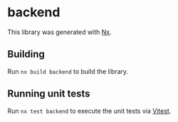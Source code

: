 # backend

This library was generated with [Nx](https://nx.dev).

## Building

Run `nx build backend` to build the library.

## Running unit tests

Run `nx test backend` to execute the unit tests via [Vitest](https://vitest.dev/).
